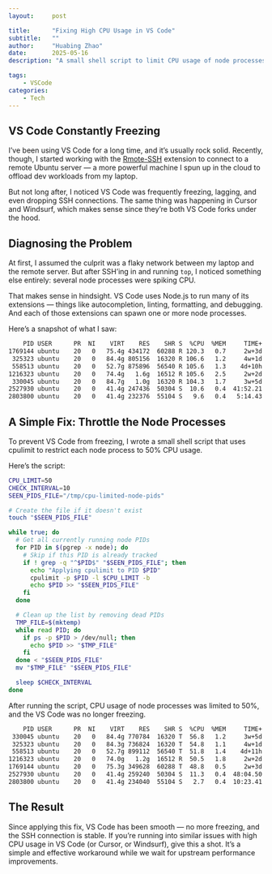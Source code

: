 ```yaml
---
layout:     post

title:      "Fixing High CPU Usage in VS Code"
subtitle:   ""
author:     "Huabing Zhao"
date:       2025-05-16
description: "A small shell script to limit CPU usage of node processes in VS Code remote server."

tags:
    - VSCode
categories:
    - Tech
---
```


## VS Code Constantly Freezing

I’ve been using VS Code for a long time, and it’s usually rock solid. Recently, though, I started working with the [Rmote-SSH](https://code.visualstudio.com/docs/remote/ssh) extension to connect to a remote Ubuntu server — a more powerful machine I spun up in the cloud to offload dev workloads from my laptop.

But not long after, I noticed VS Code was frequently freezing, lagging, and even dropping SSH connections. The same thing was happening in Cursor and Windsurf, which makes sense since they’re both VS Code forks under the hood.

## Diagnosing the Problem

At first, I assumed the culprit was a flaky network between my laptop and the remote server. But after SSH’ing in and running `top`, I noticed something else entirely: several node processes were spiking CPU.

That makes sense in hindsight. VS Code uses Node.js to run many of its extensions — things like autocompletion, linting, formatting, and debugging. And each of those extensions can spawn one or more node processes.

Here’s a snapshot of what I saw:

```bash
    PID USER      PR  NI    VIRT    RES    SHR S  %CPU  %MEM     TIME+ COMMAND
1769144 ubuntu    20   0   75.4g 434172  60288 R 120.3   0.7     2w+3d node
 325323 ubuntu    20   0   84.4g 805156  16320 R 106.6   1.2     4w+1d node
 558513 ubuntu    20   0   52.7g 875896  56540 R 105.6   1.3    4d+10h node
1216323 ubuntu    20   0   74.4g   1.6g  16512 R 105.6   2.5     2w+2d node
 330045 ubuntu    20   0   84.7g   1.0g  16320 R 104.3   1.7     3w+5d node
2527930 ubuntu    20   0   41.4g 247436  50304 S  10.6   0.4  41:52.21 node
2803800 ubuntu    20   0   41.4g 232376  55104 S   9.6   0.4   5:14.43 node
```

## A Simple Fix: Throttle the Node Processes

To prevent VS Code from freezing, I wrote a small shell script that uses cpulimit to restrict each node process to 50% CPU usage.

Here’s the script:

```bash
CPU_LIMIT=50
CHECK_INTERVAL=10
SEEN_PIDS_FILE="/tmp/cpu-limited-node-pids"

# Create the file if it doesn't exist
touch "$SEEN_PIDS_FILE"

while true; do
  # Get all currently running node PIDs
  for PID in $(pgrep -x node); do
    # Skip if this PID is already tracked
    if ! grep -q "^$PID$" "$SEEN_PIDS_FILE"; then
      echo "Applying cpulimit to PID $PID"
      cpulimit -p $PID -l $CPU_LIMIT -b
      echo $PID >> "$SEEN_PIDS_FILE"
    fi
  done

  # Clean up the list by removing dead PIDs
  TMP_FILE=$(mktemp)
  while read PID; do
    if ps -p $PID > /dev/null; then
      echo $PID >> "$TMP_FILE"
    fi
  done < "$SEEN_PIDS_FILE"
  mv "$TMP_FILE" "$SEEN_PIDS_FILE"

  sleep $CHECK_INTERVAL
done
```

After running the script, CPU usage of node processes was limited to 50%, and the VS Code was no longer freezing.

```bash
    PID USER      PR  NI    VIRT    RES    SHR S  %CPU  %MEM     TIME+ COMMAND
 330045 ubuntu    20   0   84.4g 770784  16320 T  56.8   1.2     3w+5d node
 325323 ubuntu    20   0   84.3g 736824  16320 T  54.8   1.1     4w+1d node
 558513 ubuntu    20   0   52.7g 899112  56540 T  51.8   1.4    4d+11h node
1216323 ubuntu    20   0   74.0g   1.2g  16512 R  50.5   1.8     2w+2d node
1769144 ubuntu    20   0   75.3g 349628  60288 T  48.8   0.5     2w+3d node
2527930 ubuntu    20   0   41.4g 259240  50304 S  11.3   0.4  48:04.50 node
2803800 ubuntu    20   0   41.4g 234040  55104 S   2.7   0.4  10:23.41 node
```

## The Result

Since applying this fix, VS Code has been smooth — no more freezing, and the SSH connection is stable. If you’re running into similar issues with high CPU usage in VS Code (or Cursor, or Windsurf), give this a shot. It’s a simple and effective workaround while we wait for upstream performance improvements.
